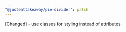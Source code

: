 ```yaml
---
"@justeattakeaway/pie-divider": patch
---
```


[Changed] - use classes for styling instead of attributes
